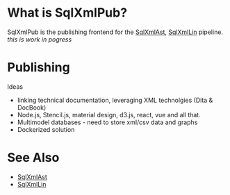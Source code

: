 
# What is SqlXmlPub?

SqlXmlPub is the publishing frontend for the [SqlXmlAst](https://github.com/jurgenei/SqlXmlAst/blob/master/README.md), [SqlXmlLin](https://github.com/jurgenei/SqlXmlLin/blob/master/README.md) pipeline. *this is work in pogress*

# Publishing
Ideas
* linking technical documentation, leveraging XML technolgies (Dita & DocBook)
* Node.js, Stencil.js, material design, d3.js, react, vue and all that.
* Multimodel databases - need to store xml/csv data and graphs
* Dockerized solution

# See Also
*  [SqlXmlAst](https://github.com/jurgenei/SqlXmlAst/blob/master/README.md)
*  [SqlXmlLin](https://github.com/jurgenei/SqlXmlLin/blob/master/README.md)



